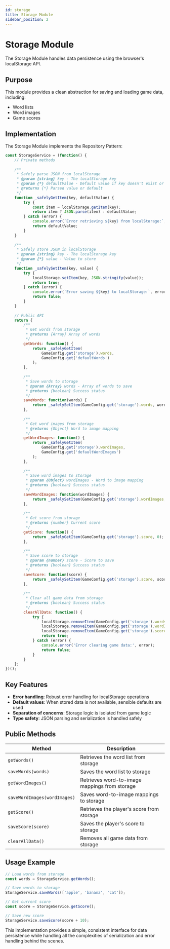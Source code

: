 ```yaml
---
id: storage
title: Storage Module
sidebar_position: 2
---
```


# Storage Module

The Storage Module handles data persistence using the browser's localStorage API.

## Purpose

This module provides a clean abstraction for saving and loading game data, including:
- Word lists
- Word images
- Game scores

## Implementation

The Storage Module implements the Repository Pattern:

```javascript
const StorageService = (function() {
    // Private methods
    
    /**
     * Safely parse JSON from localStorage
     * @param {string} key - The localStorage key
     * @param {*} defaultValue - Default value if key doesn't exist or parsing fails
     * @returns {*} Parsed value or default
     */
    function _safelyGetItem(key, defaultValue) {
        try {
            const item = localStorage.getItem(key);
            return item ? JSON.parse(item) : defaultValue;
        } catch (error) {
            console.error(`Error retrieving ${key} from localStorage:`, error);
            return defaultValue;
        }
    }
    
    /**
     * Safely store JSON in localStorage
     * @param {string} key - The localStorage key
     * @param {*} value - Value to store
     */
    function _safelySetItem(key, value) {
        try {
            localStorage.setItem(key, JSON.stringify(value));
            return true;
        } catch (error) {
            console.error(`Error saving ${key} to localStorage:`, error);
            return false;
        }
    }
    
    // Public API
    return {
        /**
         * Get words from storage
         * @returns {Array} Array of words
         */
        getWords: function() {
            return _safelyGetItem(
                GameConfig.get('storage').words, 
                GameConfig.get('defaultWords')
            );
        },
        
        /**
         * Save words to storage
         * @param {Array} words - Array of words to save
         * @returns {boolean} Success status
         */
        saveWords: function(words) {
            return _safelySetItem(GameConfig.get('storage').words, words);
        },
        
        /**
         * Get word images from storage
         * @returns {Object} Word to image mapping
         */
        getWordImages: function() {
            return _safelyGetItem(
                GameConfig.get('storage').wordImages, 
                GameConfig.get('defaultWordImages')
            );
        },
        
        /**
         * Save word images to storage
         * @param {Object} wordImages - Word to image mapping
         * @returns {boolean} Success status
         */
        saveWordImages: function(wordImages) {
            return _safelySetItem(GameConfig.get('storage').wordImages, wordImages);
        },
        
        /**
         * Get score from storage
         * @returns {number} Current score
         */
        getScore: function() {
            return _safelyGetItem(GameConfig.get('storage').score, 0);
        },
        
        /**
         * Save score to storage
         * @param {number} score - Score to save
         * @returns {boolean} Success status
         */
        saveScore: function(score) {
            return _safelySetItem(GameConfig.get('storage').score, score);
        },
        
        /**
         * Clear all game data from storage
         * @returns {boolean} Success status
         */
        clearAllData: function() {
            try {
                localStorage.removeItem(GameConfig.get('storage').words);
                localStorage.removeItem(GameConfig.get('storage').wordImages);
                localStorage.removeItem(GameConfig.get('storage').score);
                return true;
            } catch (error) {
                console.error('Error clearing game data:', error);
                return false;
            }
        }
    };
})();
```

## Key Features

- **Error handling**: Robust error handling for localStorage operations
- **Default values**: When stored data is not available, sensible defaults are used
- **Separation of concerns**: Storage logic is isolated from game logic
- **Type safety**: JSON parsing and serialization is handled safely

## Public Methods

| Method | Description |
|--------|-------------|
| `getWords()` | Retrieves the word list from storage |
| `saveWords(words)` | Saves the word list to storage |
| `getWordImages()` | Retrieves word-to-image mappings from storage |
| `saveWordImages(wordImages)` | Saves word-to-image mappings to storage |
| `getScore()` | Retrieves the player's score from storage |
| `saveScore(score)` | Saves the player's score to storage |
| `clearAllData()` | Removes all game data from storage |

## Usage Example

```javascript
// Load words from storage
const words = StorageService.getWords();

// Save words to storage
StorageService.saveWords(['apple', 'banana', 'cat']);

// Get current score
const score = StorageService.getScore();

// Save new score
StorageService.saveScore(score + 10);
```

This implementation provides a simple, consistent interface for data persistence while handling all the complexities of serialization and error handling behind the scenes.
